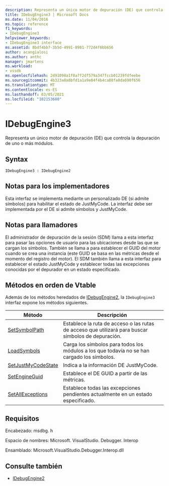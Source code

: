 ```yaml
---
description: Representa un único motor de depuración (DE) que controla la depuración de uno o más módulos.
title: IDebugEngine3 | Microsoft Docs
ms.date: 11/04/2016
ms.topic: reference
f1_keywords:
- IDebugEngine3
helpviewer_keywords:
- IDebugEngine3 interface
ms.assetid: 8bdf4bb7-3b5d-4991-8981-772d4f6bb656
author: acangialosi
ms.author: anthc
manager: jmartens
ms.workload:
- vssdk
ms.openlocfilehash: 2d91098a1f0a7f2df579a347fccb01239fdfeebe
ms.sourcegitcommit: 4b323a8a8bfd1a1a9e84f4b4ca88fa8da690f656
ms.translationtype: MT
ms.contentlocale: es-ES
ms.lasthandoff: 03/05/2021
ms.locfileid: "102153680"
---
```

# <a name="idebugengine3"></a>IDebugEngine3
Representa un único motor de depuración (DE) que controla la depuración de uno o más módulos.

## <a name="syntax"></a>Syntax

```
IDebugEngine3 : IDebugEngine2
```

## <a name="notes-for-implementers"></a>Notas para los implementadores
 Esta interfaz se implementa mediante un personalizado DE (si admite símbolos) para habilitar el estado de JustMyCode. La interfaz debe ser implementada por el DE si admite símbolos y JustMyCode.

## <a name="notes-for-callers"></a>Notas para llamadores
 El administrador de depuración de la sesión (SDM) llama a esta interfaz para pasar las opciones de usuario para las ubicaciones desde las que se cargan los símbolos. También se llama a para establecer el GUID del motor cuando se crea una instancia (este GUID se basa en las métricas desde el momento del registro del motor). El SDM también llama a esta interfaz para establecer el estado JustMyCode y establecer todas las excepciones conocidas por el depurador en un estado especificado.

## <a name="methods-in-vtable-order"></a>Métodos en orden de Vtable
 Además de los métodos heredados de [IDebugEngine2](../../../extensibility/debugger/reference/idebugengine2.md), la `IDebugEngine3` interfaz expone los métodos siguientes.

|Método|Descripción|
|------------|-----------------|
|[SetSymbolPath](../../../extensibility/debugger/reference/idebugengine3-setsymbolpath.md)|Establece la ruta de acceso o las rutas de acceso que utilizará para buscar símbolos de depuración.|
|[LoadSymbols](../../../extensibility/debugger/reference/idebugengine3-loadsymbols.md)|Carga los símbolos para todos los módulos a los que todavía no se han cargado los símbolos.|
|[SetJustMyCodeState](../../../extensibility/debugger/reference/idebugengine3-setjustmycodestate.md)|Indica a la información DE JustMyCode.|
|[SetEngineGuid](../../../extensibility/debugger/reference/idebugengine3-setengineguid.md)|Establece el DE GUID a partir de las métricas.|
|[SetAllExceptions](../../../extensibility/debugger/reference/idebugengine3-setallexceptions.md)|Establece todas las excepciones pendientes actualmente en un estado especificado.|

## <a name="requirements"></a>Requisitos
 Encabezado: msdbg. h

 Espacio de nombres: Microsoft. VisualStudio. Debugger. Interop

 Ensamblado: Microsoft.VisualStudio.Debugger.Interop.dll

## <a name="see-also"></a>Consulte también
- [IDebugEngine2](../../../extensibility/debugger/reference/idebugengine2.md)
